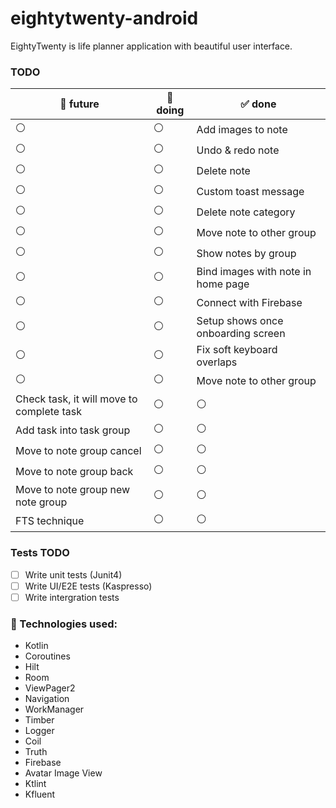 # eightytwenty-android

EightyTwenty is life planner application with beautiful user interface. 





### TODO

:dart: future | :hammer: doing |  :white_check_mark: done
--- | ---| --- 
:white_circle: | :white_circle: | Add images to note
:white_circle: | :white_circle: | Undo & redo note
:white_circle: | :white_circle: | Delete note
:white_circle: | :white_circle: | Custom toast message
:white_circle: | :white_circle: | Delete note category
:white_circle: | :white_circle: | Move note to other group
:white_circle: | :white_circle: | Show notes by group
:white_circle: | :white_circle: | Bind images with note in home page
:white_circle: | :white_circle: | Connect with Firebase
:white_circle: | :white_circle: | Setup shows once onboarding screen
:white_circle: | :white_circle: | Fix soft keyboard overlaps
:white_circle: | :white_circle: | Move note to other group
Check task, it will move to complete task| :white_circle: | :white_circle:
Add task into task group | :white_circle: |  :white_circle:
Move to note group cancel | :white_circle: | :white_circle:
Move to note group back | :white_circle: | :white_circle:
Move to note group new note group| :white_circle: | :white_circle:
FTS technique| :white_circle: | :white_circle:


### Tests TODO
- [ ] Write unit tests (Junit4)
- [ ] Write UI/E2E tests (Kaspresso)
- [ ] Write intergration tests

### 🔨 Technologies used:

- Kotlin
- Coroutines
- Hilt
- Room
- ViewPager2
- Navigation
- WorkManager
- Timber
- Logger
- Coil
- Truth
- Firebase
- Avatar Image View
- Ktlint
- Kfluent
